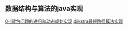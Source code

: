 ## 数据结构与算法的java实现
[0-1背包问题的递归和动态规划实现](https://github.com/chendi617/algorithm-in-java/blob/master/src/KnapsackProblem.java)
[dijkstra最短路径算法实现](https://github.com/chendi617/algorithm-in-java/blob/master/src/Graph.java)
